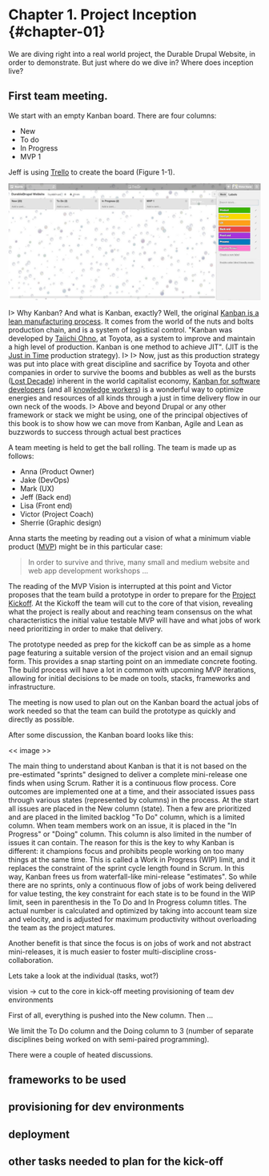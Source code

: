 # Chapter 1. Project Inception {#chapter-01}

We are diving right into a real world project, the Durable Drupal Website, in order to demonstrate. But just where do we dive in? Where does inception live?

## First team meeting.

We start with an empty Kanban board. There are four columns:

* New
* To do
* In Progress
* MVP 1

Jeff is using [Trello](https://trello.com/) to create the board (Figure 1-1).

![Figure 1-1. Empty Kanban Board for New Project](images/c1_01.jpg)

I> Why Kanban? And what is Kanban, exactly? Well, the original [Kanban is a lean manufacturing process](http://en.wikipedia.org/wiki/Kanban). It comes from the world of the nuts and bolts production chain, and is a system of logistical control. "Kanban was developed by [Taiichi Ohno](http://en.wikipedia.org/wiki/Taiichi_Ohno), at Toyota, as a system to improve and maintain a high level of production. Kanban is one method to achieve JIT". (JIT is the [Just in Time](http://en.wikipedia.org/wiki/Just_in_time_(business)) production strategy). 
I>
I> Now, just as this production strategy was put into place with great discipline and sacrifice by Toyota and other companies in order to survive the booms and bubbles as well as the bursts ([Lost Decade](http://en.wikipedia.org/wiki/Lost_Decade_(Japan))) inherent in the world capitalist economy, [Kanban for software developers](http://en.wikipedia.org/wiki/Kanban_(development)) (and all [knowledge workers](http://en.wikipedia.org/wiki/Knowledge_workers)) is a wonderful way to optimize energies and resources of all kinds through a just in time delivery flow in our own neck of the woods.
I> Above and beyond Drupal or any other framework or stack we might be using, one of the principal objectives of this book is to show how we can move from Kanban, Agile and Lean as buzzwords to success through actual best practices

A team meeting is held to get the ball rolling. The team is made up as follows:

* Anna (Product Owner)
* Jake (DevOps)
* Mark (UX)
* Jeff (Back end)
* Lisa (Front end)
* Victor (Project Coach)
* Sherrie (Graphic design)

Anna starts the meeting by reading out a vision of what a minimum viable product ([MVP](http://en.wikipedia.org/wiki/Minimum_viable_product)) might be in this particular case:

> In order to survive and thrive, many small and medium website and web app development workshops ...

The reading of the MVP Vision is interrupted at this point and Victor proposes that the team build a prototype in order to prepare for the [Project Kickoff](#chapter-02). At the Kickoff the team will cut to the core of that vision, revealing what the project is really about and reaching team consensus on the what characteristics the initial value testable MVP will have and what jobs of work need prioritizing in order to make that delivery.

The prototype needed as prep for the kickoff can be as simple as a home page featuring a suitable version of the project vision and an email signup form. This provides a snap starting point on an immediate concrete footing. The build process will have a lot in common with upcoming MVP iterations, allowing for initial decisions to be made on tools, stacks, frameworks and infrastructure. 

The meeting is now used to plan out on the Kanban board the actual jobs of work needed so that the team can build the prototype as quickly and directly as possible. 

After some discussion, the Kanban board looks like this:

<< image >>

The main thing to understand about Kanban is that it is not based on the pre-estimated "sprints" designed to deliver a complete mini-release one finds when using Scrum. Rather it is a continuous flow process. Core outcomes are implemented one at a time, and their associated issues pass through various states (represented by columns) in the process. At the start all issues are placed in the New column (state). Then a few are prioritized and are placed in the limited backlog "To Do" column, which is a limited column. When team members work on an issue, it is placed in the "In Progress" or "Doing" column. This column is also limited in the number of issues it can contain. The reason for this is the key to why Kanban is different: it champions focus and prohibits people working on too many things at the same time. This is called a Work in Progress (WIP) limit, and it replaces the constraint of the sprint cycle length found in Scrum. In this way, Kanban frees us from waterfall-like mini-release "estimates". So while there are no sprints, only a continuous flow of jobs of work being delivered for value testing, the key constraint for each state is to be found in the WIP limit, seen in parenthesis in the To Do and In Progress column titles. The actual number is calculated and optimized by taking into account team size and velocity, and is adjusted for maximum productivity without overloading the team as the project matures.

Another benefit is that since the focus is on jobs of work and not abstract mini-releases, it is much easier to foster multi-discipline cross-collaboration. 

Lets take a look at the individual (tasks, wot?)

vision -> cut to the core in kick-off meeting
provisioning of team dev environments 

First of all, everything is pushed into the New column. Then ...

We limit the To Do column and the Doing column to 3 (number of separate disciplines being worked on with semi-paired programming).

There were a couple of heated discussions.

## frameworks to be used

## provisioning for dev environments

## deployment

## other tasks needed to plan for the kick-off